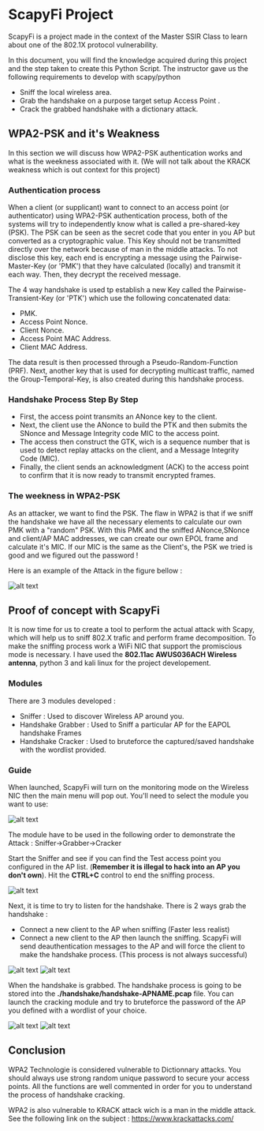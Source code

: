 # ScapyFi Project

ScapyFi is a project made in the context of the Master SSIR Class to learn about one of the 802.1X protocol vulnerability. 

In this document, you will find the knowledge acquired during this project and the step taken to create this Python Script. The instructor gave us the following requirements to develop with scapy/python

* Sniff the local wireless area.
* Grab the handshake on a purpose target setup Access Point .
* Crack the grabbed handshake with a dictionary attack.


## WPA2-PSK and it's Weakness
In this section we will discuss how WPA2-PSK authentication works and what is the weekness associated with it. (We will not talk about the KRACK weakness which is out context for this project)

### Authentication process

When a client (or supplicant) want to connect to an access point (or authenticator) using WPA2-PSK authentication process, both of the systems will try to independently know what is called a pre-shared-key (PSK). The PSK can be seen as the secret code that you enter in you AP but converted as a cryptographic value. This Key should not be transmitted directly over the network because of man in the middle attacks. To not disclose this key, each end is encrypting a message using the Pairwise-Master-Key (or 'PMK') that they have calculated (locally) and transmit it each way. Then, they decrypt the received message. 

The 4 way handshake is used tp establish a new Key called the Pairwise-Transient-Key (or 'PTK') which use the following concatenated data: 

* PMK.
* Access Point Nonce.
* Client Nonce.
* Access Point MAC Address.
* Client MAC Address.

The data result is then processed through a Pseudo-Random-Function (PRF). Next,  another key that is used for decrypting multicast traffic, named the Group-Temporal-Key, is also created during this handshake process.

### Handshake Process Step By Step 

* First, the access point transmits an ANonce key to the client.
* Next, the client use the ANonce to build the PTK and then submits the SNonce and Message Integrity code MIC to the access point.
* The access then construct the GTK, wich is a sequence number that is used to detect replay attacks on the client, and a Message Integrity Code (MIC).
* Finally, the client sends an acknowledgment (ACK) to the access point to confirm that it is now ready to transmit encrypted frames. 

### The weekness in WPA2-PSK

As an attacker, we want to find the PSK. The flaw in WPA2 is that if we sniff the handshake we have all the necessary elements to calculate our own PMK with a "random" PSK. With this PMK and the sniffed ANonce,SNonce and client/AP MAC addresses, we can create our own EPOL frame and calculate it's MIC. If our MIC is the same as the Client's, the PSK we tried is good and we figured out the password ! 

Here is an example of the Attack in the figure bellow : 


![alt text](https://github.com/k1nd0ne/ScapyWifi/blob/master/screnshots/screen_7.jpeg)


## Proof of concept with ScapyFi

It is now time for us to create a tool to perform the actual attack with Scapy, which will help us to sniff 802.X trafic and perform frame decomposition. To make the sniffing process work a WiFi NIC that support the promiscious mode is necessary. 
I have used the **802.11ac AWUS036ACH Wireless antenna**, python 3 and kali linux for the project developement.


### Modules 

There are 3 modules developed : 

* Sniffer : Used to discover Wireless AP around you.
* Handshake Grabber : Used to Sniff a particular AP for the EAPOL handshake Frames
* Handshake Cracker : Used to bruteforce the captured/saved handshake with the wordlist provided.


### Guide
When launched, ScapyFi will turn on the monitoring mode on the Wireless NIC then the main menu will pop out. You'll need to select the module you want to use:

![alt text](https://github.com/k1nd0ne/ScapyWifi/blob/master/screnshots/Screen_1.png)


The module have to be used in the following order to demonstrate the Attack : 
Sniffer->Grabber->Cracker

Start the Sniffer and see if you can find the Test access point you configured in the AP list. (**Remember it is illegal to hack into an AP you don't own**). Hit the **CTRL+C** control to end the sniffing process.



![alt text](https://github.com/k1nd0ne/ScapyWifi/blob/master/screnshots/Screen_2.png)



Next, it is time to try to listen for the handshake. There is 2 ways grab the handshake : 
* Connect a new client to the AP when sniffing (Faster less realist)
* Connect a new client to the AP then launch the sniffing. ScapyFi will send deauthentication messages to the AP and will force the client to make the handshake process. (This process is not always successful)

![alt text](https://github.com/k1nd0ne/ScapyWifi/blob/master/screnshots/Screen_3.png)
![alt text](https://github.com/k1nd0ne/ScapyWifi/blob/master/screnshots/Screen_4.png)


When the handshake is grabbed. The handshake process is going to be stored into the **./handshake/handshake-APNAME.pcap** file. You can launch the cracking module and try to bruteforce the password of the AP you defined with a wordlist of your choice. 

![alt text](https://github.com/k1nd0ne/ScapyWifi/blob/master/screnshots/Screen_5.png)
![alt text](https://github.com/k1nd0ne/ScapyWifi/blob/master/screnshots/Screen_6.png)


## Conclusion

WPA2 Technologie is considered vulnerable to Dictionnary attacks. You should always use strong random unique password to secure your access points. All the functions are well commented in order for you to understand the process of handshake cracking.

WPA2 is also vulnerable to KRACK attack wich is a man in the middle attack. See the following link on the subject : https://www.krackattacks.com/

